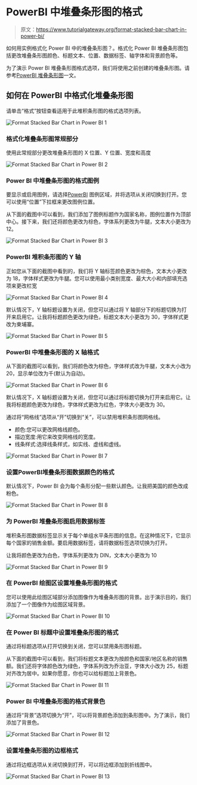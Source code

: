 # PowerBI 中堆叠条形图的格式

> 原文：<https://www.tutorialgateway.org/format-stacked-bar-chart-in-power-bi/>

如何用实例格式化 Power BI 中的堆叠条形图？。格式化 Power BI 堆叠条形图包括更改堆叠条形图颜色、标题文本、位置、数据标签、轴字体和背景颜色等。

为了演示 Power BI 堆叠条形图格式选项，我们将使用之前创建的堆叠条形图。请参考[PowerBI 堆叠条形图](https://www.tutorialgateway.org/power-bi-stacked-bar-chart/)一文。

## 如何在 PowerBI 中格式化堆叠条形图

请单击“格式”按钮查看适用于此堆积条形图的格式选项列表。

![Format Stacked Bar Chart in Power BI 1](img/be913840431a8b83a244dba0d5a7cb4d.png)

### 格式化堆叠条形图常规部分

使用此常规部分更改堆叠条形图的 X 位置、Y 位置、宽度和高度

![Format Stacked Bar Chart in Power BI 2](img/b12021088d9ea6e79b1f7bf7552fbdd5.png)

### Power BI 中堆叠条形图的格式图例

要显示或启用图例，请选择[PowerBI](https://www.tutorialgateway.org/power-bi-tutorial/) 图例区域，并将选项从关闭切换到打开。您可以使用“位置”下拉框来更改图例位置。

从下面的截图中可以看到，我们添加了图例标题作为国家名称，图例位置作为顶部中心。接下来，我们还将颜色更改为棕色，字体系列更改为牛腿，文本大小更改为 12。

![Format Stacked Bar Chart in Power BI 3](img/aab6d3277be97304b34b0562435cee4b.png)

### PowerBI 堆积条形图的 Y 轴

正如您从下面的截图中看到的，我们将 Y 轴标签颜色更改为棕色，文本大小更改为 18，字体样式更改为牛腿。您可以使用最小类别宽度、最大大小和内部填充选项来更改栏宽

![Format Stacked Bar Chart in Power BI 4](img/2e06e9ae2f5054f435733630dcfb2c31.png)

默认情况下，Y 轴标题设置为关闭，但您可以通过将 Y 轴部分下的标题切换为打开来启用它。让我将标题颜色更改为绿色，标题文本大小更改为 30，字体样式更改为柬埔寨。

![Format Stacked Bar Chart in Power BI 5](img/49a8d8a8a683aff3422007500ce733fc.png)

### PowerBI 中堆叠条形图的 X 轴格式

从下面的截图可以看到，我们将颜色改为棕色，字体样式改为牛腿，文本大小改为 20，显示单位改为千(默认为自动)。

![Format Stacked Bar Chart in Power BI 6](img/2a487dd23222052e5f3f69b545a3dd06.png)

默认情况下，X 轴标题设置为关闭，但您可以通过将标题切换为打开来启用它。让我将标题颜色更改为绿色，字体样式更改为红色，字体大小更改为 30。

通过将“网格线”选项从“开”切换到“关”，可以禁用堆积条形图网格线。

*   颜色:您可以更改网格线颜色。
*   描边宽度:用它来改变网格线的宽度。
*   线条样式:选择线条样式，如实线、虚线和虚线。

![Format Stacked Bar Chart in Power BI 7](img/2e9fdf7b53d0a173cf477dfdeedc0bf8.png)

### 设置PowerBI堆叠条形图数据颜色的格式

默认情况下，Power BI 会为每个条形分配一些默认颜色。让我把美国的颜色改成粉色。

![Format Stacked Bar Chart in Power BI 8](img/627da264083b215966281e35d1daf1ad.png)

### 为 PowerBI 堆叠条形图启用数据标签

堆积条形图数据标签显示关于每个单组水平条形图的信息。在这种情况下，它显示每个国家的销售金额。要启用数据标签，请将数据标签选项切换为打开。

让我将颜色更改为白色，字体系列更改为 DIN，文本大小更改为 10

![Format Stacked Bar Chart in Power BI 9](img/ce03ea05cd3bf4fbbe6c36091f7091ac.png)

### 在 PowerBI 绘图区设置堆叠条形图的格式

您可以使用此绘图区域部分添加图像作为堆叠条形图的背景。出于演示目的，我们添加了一个图像作为绘图区域背景。

![Format Stacked Bar Chart in Power BI 10](img/bb3b8b5656ce650193a010b8757ca801.png)

### 在 Power BI 标题中设置堆叠条形图的格式

通过将标题选项从打开切换到关闭，您可以禁用条形图标题。

从下面的截图中可以看到，我们将标题文本更改为按颜色和国家/地区名称的销售额。我们还将字体颜色改为绿色，字体系列改为乔治亚，字体大小改为 25，标题对齐改为居中。如果你愿意，你也可以给标题加上背景色。

![Format Stacked Bar Chart in Power BI 11](img/5b177986d936d1c59799140c6a64b9d1.png)

### Power BI 中堆叠条形图的格式背景色

通过将“背景”选项切换为“开”，可以将背景颜色添加到条形图中。为了演示，我们添加了背景色。

![Format Stacked Bar Chart in Power BI 12](img/9409e524cccbed28c8d09ddb90e049a6.png)

### 设置堆叠条形图的边框格式

通过将边框选项从关闭切换到打开，可以将边框添加到折线图中。

![Format Stacked Bar Chart in Power BI 13](img/cc49bb73cff7be5774f8e662f6aa1278.png)